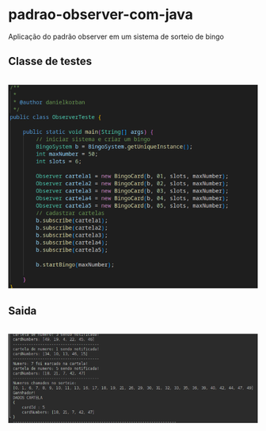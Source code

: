 # padrao-observer-com-java
Aplicação do padrão observer em um sistema de sorteio de bingo

## Classe de testes
<br>
<img src="https://github.com/daniel99korban/padrao-observer-com-java/blob/main/src/assets/Captura de tela - testes.png">

## Saida
<br>
<img src="https://github.com/daniel99korban/padrao-observer-com-java/blob/main/src/assets/Captura de tela - saida.png">
